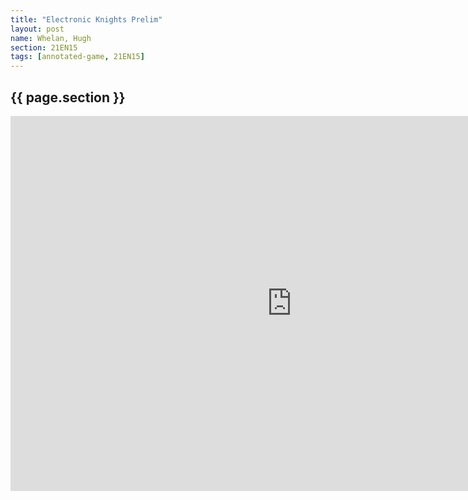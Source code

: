 ```yaml
---
title: "Electronic Knights Prelim"
layout: post
name: Whelan, Hugh
section: 21EN15
tags: [annotated-game, 21EN15]
---
```


<h2>{{ page.section }}</h2>

<iframe style='border: 0;' width='900px' height='600px' src='https://share.chessbase.com/SharedGames/frame/?p=w9qKEFaVHhZCzRQvaWzcZKPAAnlRpvTOzirg13DNIi805TgOicatZs5ZiMNEtUkd'></iframe>